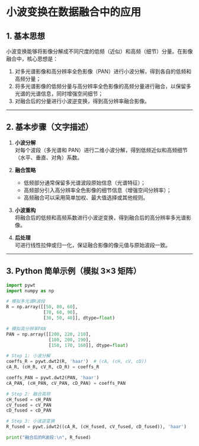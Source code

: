 # 小波变换在数据融合中的应用

## 1. 基本思想

小波变换能够将影像分解成不同尺度的低频（近似）和高频（细节）分量。在影像融合中，核心思想是：

1. 对多光谱影像和高分辨率全色影像（PAN）进行小波分解，得到各自的低频和高频分量；
2. 将多光谱影像的低频分量与高分辨率全色影像的高频分量进行融合，以保留多光谱的光谱信息，同时增强空间细节；
3. 对融合后的分量进行小波逆变换，得到高分辨率融合影像。

---

## 2. 基本步骤（文字描述）

1. **小波分解**  
   对每个波段（多光谱和 PAN）进行二维小波分解，得到低频近似和高频细节（水平、垂直、对角）系数。

2. **融合策略**  
   - 低频部分通常保留多光谱波段原始信息（光谱特征）；  
   - 高频部分引入高分辨率全色影像的细节信息（增强空间分辨率）；  
   - 高频融合可以采用简单加权、最大值选择或其他规则。

3. **小波重构**  
   将融合后的低频和高频系数进行小波逆变换，得到融合后的高分辨率多光谱影像。

4. **后处理**  
   可进行线性拉伸或归一化，保证融合影像的像元值与原始波段一致。

---

## 3. Python 简单示例（模拟 3×3 矩阵）

```python
import pywt
import numpy as np

# 模拟多光谱R波段
R = np.array([[50, 80, 60],
              [70, 60, 90],
              [30, 50, 40]], dtype=float)

# 模拟高分辨率PAN
PAN = np.array([[200, 220, 210],
                [180, 200, 190],
                [150, 170, 160]], dtype=float)

# Step 1: 小波分解
coeffs_R = pywt.dwt2(R, 'haar')  # (cA, (cH, cV, cD))
cA_R, (cH_R, cV_R, cD_R) = coeffs_R

coeffs_PAN = pywt.dwt2(PAN, 'haar')
cA_PAN, (cH_PAN, cV_PAN, cD_PAN) = coeffs_PAN

# Step 2: 融合高频
cH_fused = cH_PAN
cV_fused = cV_PAN
cD_fused = cD_PAN

# Step 3: 小波逆变换
R_fused = pywt.idwt2((cA_R, (cH_fused, cV_fused, cD_fused)), 'haar')

print("融合后的R波段:\n", R_fused)
